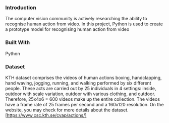 ### Introduction
The computer vision community is actively researching the ability to recognise human action from video. In this project, Python is used to create a prototype model for recognising human action from video

### Built With
Python

### Dataset
KTH dataset comprises the videos of human actions boxing, handclapping, hand waving, jogging, running, and walking performed by six different people. These acts are carried out by 25 individuals in 4 settings: inside, outdoor with scale variation, outdoor with various clothing, and outdoor. Therefore, 25x4x6 = 600 videos make up the entire collection. The videos have a frame rate of 25 frames per second and a 160x120 resolution. On the website, you may check for more details about the dataset.[https://www.csc.kth.se/cvap/actions/]
